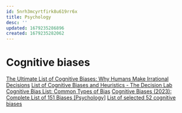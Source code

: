 ```yaml
---
id: 5nrh3mcyrtfirk8u619rr6x
title: Psychology
desc: ''
updated: 1679235286896
created: 1679235282062
---
```


# Cognitive biases

[The Ultimate List of Cognitive Biases: Why Humans Make Irrational Decisions](http://humanhow.com/list-of-cognitive-biases-with-examples/)
[List of Cognitive Biases and Heuristics - The Decision Lab](https://thedecisionlab.com/biases)
[Cognitive Bias List: Common Types of Bias](https://www.verywellmind.com/cognitive-biases-distort-thinking-2794763)
[Cognitive Biases (2023): Complete List of 151 Biases [Psychology]](https://gustdebacker.com/cognitive-biases/)
[List of selected 52 cognitive biases](https://uxinlux.github.io/cognitive-biases/52-list-en/)